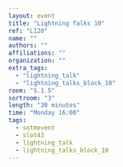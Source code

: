 ```yaml
---
layout: event
title: "Lightning Talks 10"
ref: "L120"
name: ""
authors: ""
affiliations: ""
organization: ""
extra_tags:
  - "lightning_talk"
  - "lightning_talks_block_10"
room: "S.1.5"
sortroom: "3"
length: "30 minutes"
time: "Monday 16:00"
tags:
  - sotmevent
  - slot43
  - lightning_talk
  - lightning_talks_block_10
---
```

